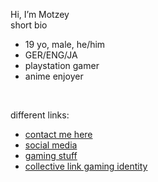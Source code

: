 Hi, I’m Motzey </br>
short bio </br>
-   19 yo, male, he/him
-   GER/ENG/JA
-   playstation gamer
-   anime enjoyer
<br>

different links:
-   <a href="https://github.com/mottsui-senpai/aboutme/blob/main/contact.md"> contact me here </a>
-   <a href="https://github.com/mottsui-senpai/aboutme/blob/main/social.md"> social media </a>
-   <a href="https://github.com/mottsui-senpai/aboutme/blob/main/gaming.md"> gaming stuff </a>
-   <a href="https://my.bio/mottsui-senpai"> collective link gaming identity </a>
<br>
